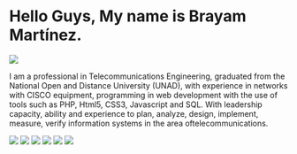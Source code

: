 # Hello Guys, My name is Brayam Martínez.

![](https://cdn-icons-png.flaticon.com/512/1488/1488581.png)

I am a professional in Telecommunications Engineering, graduated from the National Open and Distance University (UNAD), with experience in networks with CISCO equipment, programming in web development with the use of tools such as PHP, Html5, CSS3, Javascript and SQL. With leadership capacity, ability and experience to plan, analyze, design, implement, measure, verify information systems in the area of ​​telecommunications.

![](https://img.shields.io/github/stars/pandao/editor.md.svg) ![](https://img.shields.io/github/forks/pandao/editor.md.svg) ![](https://img.shields.io/github/tag/pandao/editor.md.svg) ![](https://img.shields.io/github/release/pandao/editor.md.svg) ![](https://img.shields.io/github/issues/pandao/editor.md.svg) ![](https://img.shields.io/bower/v/editor.md.svg)
